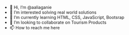 - 👋 Hi, I’m @aaliaganie
- 👀 I’m interested solving real world solutions
- 🌱 I’m currently learning HTML, CSS, JavaScript, Bootsrap 
- 💞️ I’m looking to collaborate on Tourism Products
- 📫 How to reach me here

<!---
aaliaganie/aaliaganie is a ✨ special ✨ repository because its `README.md` (this file) appears on your GitHub profile.
You can click the Preview link to take a look at your changes.
--->
